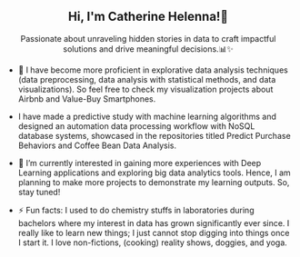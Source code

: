 <div align="center">

## Hi, I'm Catherine Helenna!👋

Passionate about unraveling hidden stories in data to craft impactful solutions and drive meaningful decisions.📊✨
</div>

- 🔭 I have become more proficient in explorative data analysis techniques (data preprocessing, data analysis with statistical methods, and data visualizations). So feel free to check my visualization projects about Airbnb and Value-Buy Smartphones.

- I have made a predictive study with machine learning algorithms and designed an automation data processing workflow with NoSQL database systems, showcased in the repositories titled Predict Purchase Behaviors and Coffee Bean Data Analysis.

- 🌱 I’m currently interested in gaining more experiences with Deep Learning applications and exploring big data analytics tools. Hence, I am planning to make more projects to demonstrate my learning outputs. So, stay tuned!

- ⚡ Fun facts: I used to do chemistry stuffs in laboratories during bachelors where my interest in data has grown significantly ever since. I really like to learn new things; I just cannot stop digging into things once I start it. I love non-fictions, (cooking) reality shows, doggies, and yoga.
